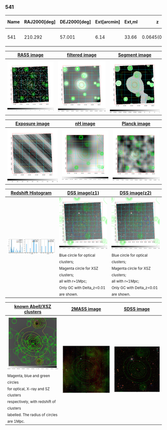 <div STYLE="page-break-after: always;"></div>

### 541

|Name|RAJ2000[deg]|DEJ2000[deg] |Ext[arcmin]| Ext,ml | z | z_src| C|GC(XSZ,Delta_z<0.01)| GC(OPT,Delta_z<0.01)|GC| R_sig[arcmin] | R500[arcmin] | R500[Mpc]| CRsig[c/s] | CR500[c/s] |L500[1E44 erg/s]|F500[1E-12 erg/s/cm^2]| M500[1E14 Msun]|Tx[keV]|Cnt_sig|Beta|Rc[arcmin]|Comment|Alias|
|---|---|---|---|---|---|------|---|--------|---------|----------|---|---|---|---|---|---|---|---|---|---|---|---|---|---|
|541| 210.292| 57.001| 6.14| 33.66| 0.0645(0.009)| z1,| G| -| -| C, N, W| 14.162| 8.662| 0.644| 0.106(0.027)| 0.099(0.025)| 0.185(0.044)| 1.841(0.443)| 0.81(0.10)| 1.92(0.15)| 64.2| 0.838(-0.162+0.114)| 7.814(-1.667+1.242)| -| t311|

|[RASS image](../image/541/541_img.pdf)|[filtered image](../image/541/541_fil.pdf)|[Segment image](../image/541/541_seg.pdf)|
|-------------------|--------------------|-------------------|
| <img src="../image/541/541_img.png" width="300">  | <img src="../image/541/541_fil.png" width="300">   | <img src="../image/541/541_seg.png" width="300">  |

|[Exposure image](../image/541/541_mex.pdf)| [nH image](../image/541/541_nh.pdf)| [Planck image](../image/541/541_p.pdf)|
|-------------------|--------------------|-------------------|
|<img src="../image/541/541_mex.png" width="300">   | <img src="../image/541/541_nh.png" width="300">    | <img src="../image/541/541_p.png" width="300"> |

|[Redshift Histogram](../image/541/541_zg.pdf) | [DSS image(z1)](../image/541/541_dss_z1.pdf)      |  [DSS image(z2)](../image/541/541_dss_z2.pdf)    |
|-------------------|--------------------|-------------------|
|<img src="../image/541/541_zg.png" width="300"> |<img src="../image/541/541_dss_z1.png" width="300"> <sub><br>Blue circle for optical clusters; <br>Magenta circle for XSZ clusters; <br>all with r=1Mpc; <br>Only GC with Delta_z<0.01 are shown. </sub>| <img src="../image/541/541_dss_z2.png" width="300"><sub><br>Blue circle for optical clusters; <br>Magenta circle for XSZ clusters; <br>all with r=1Mpc; <br>Only GC with Delta_z<0.01 are shown. </sub> |

|[known Abell/XSZ clusters](../image/541/541_gc.pdf) | [2MASS image](../image/541/541_2mass.pdf)      |[SDSS image](../image/541/541_sdss.pdf)   |
|-------------------|-------------------|-------------------|
|<img src=../image/541/541_gc.png width="300"> <br><sub>Magenta, blue and green circles <br>for optical, X-ray and SZ clusters <br>respectively, with redshift of clusters <br>labelled. The radius of circles <br>are 1Mpc.</sub>|<img src="../image/541/541_2mass.png" width="300">  | <img src="../image/541/541_sdss.png" width="300">  |




